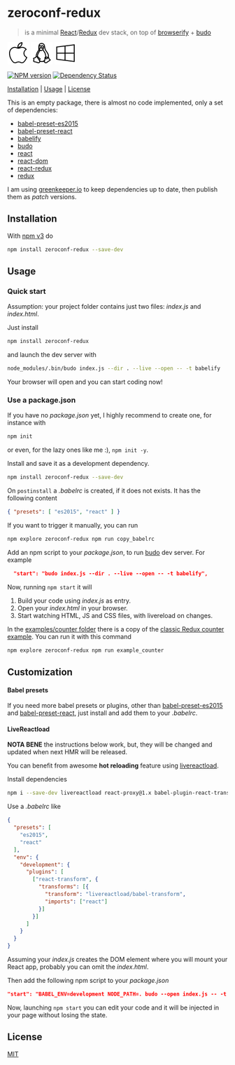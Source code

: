 # zeroconf-redux

> is a minimal [React]/[Redux] dev stack, on top of [browserify] + [budo]

<img src="media/Apple-50.png" width="50" height="50" /> <img src="media/Linux-50.png" width="50" height="50" /> <img src="media/Windows8-50.png" width="50" height="50" />

[![NPM version](https://badge.fury.io/js/zeroconf-redux.svg)](http://badge.fury.io/js/zeroconf-redux) [![Dependency Status](https://david-dm.org/fibo/zeroconf-redux.svg)](https://david-dm.org/fibo/zeroconf-redux/)

[Installation](#installation) |
[Usage](#usage) |
[License](#license)

This is an empty package, there is almost no code implemented, only a set of dependencies:

* [babel-preset-es2015]
* [babel-preset-react]
* [babelify]
* [budo]
* [react][React]
* [react-dom]
* [react-redux]
* [redux][Redux]

I am using [greenkeeper.io](https://greenkeeper.io) to keep dependencies up to date,
then publish them as *patch* versions.

## Installation

With [npm v3](https://npmjs.org/) do

```bash
npm install zeroconf-redux --save-dev
```

## Usage

### Quick start

Assumption: your project folder contains just two files: *index.js* and *index.html*.

Just install

```bash
npm install zeroconf-redux
```

and launch the dev server with

```bash
node_modules/.bin/budo index.js --dir . --live --open -- -t babelify
```

Your browser will open and you can start coding now!


### Use a package.json

If you have no *package.json* yet, I highly recommend to create one, for instance with

```bash
npm init
```

or even, for the lazy ones like me :), `npm init -y`.

Install and save it as a development dependency.

```bash
npm install zeroconf-redux --save-dev
```

On `postinstall` a *.babelrc* is created, if it does not exists.
It has the following content

```json
{ "presets": [ "es2015", "react" ] }
```

If you want to trigger it manually, you can run

```bash
npm explore zeroconf-redux npm run copy_babelrc
```

Add an npm script to your *package.json*, to run [budo] dev server.
For example

```json
  "start": "budo index.js --dir . --live --open -- -t babelify",
```

Now, running `npm start` it will

1. Build your code using *index.js* as entry.
2. Open your *index.html* in your browser.
3. Start watching HTML, JS and CSS files, with livereload on changes.

In the [examples/counter folder][counter_example] there is a copy of the [classic Redux counter example][redux_counter].
You can run it with this command

```bash
npm explore zeroconf-redux npm run example_counter
```

## Customization

#### Babel presets

If you need more babel presets or plugins, other than
[babel-preset-es2015] and [babel-preset-react],
just install and add them to your *.babelrc*.

#### LiveReactload

**NOTA BENE** the instructions below work, but, they will be changed and
updated when next HMR will be released.

You can benefit from awesome **hot reloading** feature using [livereactload].

Install dependencies

```bash
npm i --save-dev livereactload react-proxy@1.x babel-plugin-react-transform
```

Use a *.babelrc* like

```json
{
  "presets": [
    "es2015",
    "react"
  ],
  "env": {
    "development": {
      "plugins": [
        ["react-transform", {
          "transforms": [{
            "transform": "livereactload/babel-transform",
            "imports": ["react"]
          }]
        }]
      ]
    }
  }
}
```

Assuming your *index.js* creates the DOM element where you will mount your
React app, probably you can omit the *index.html*.

Then add the following npm script to your *package.json*

```json
"start": "BABEL_ENV=development NODE_PATH=. budo --open index.js -- -t babelify -p livereactload",
```

Now, launching `npm start` you can edit your code and it will be injected
in your page without losing the state.

## License

[MIT](http://g14n.info/mit-license/)

[babelify]: https://github.com/babel/babelify "babelify"
[babel-preset-es2015]: https://babeljs.io/docs/plugins/preset-es2015/ "Babel ES2015 preset"
[babel-preset-react]: https://babeljs.io/docs/plugins/preset-react/ "Babel React preset"
[budo]: https://github.com/mattdesl/budo "budo"
[browserify]: http://browserify.org/ "browserify"
[counter_example]: https://github.com/fibo/zeroconf-redux/tree/master/examples/counter "counter example"
[React]: https://facebook.github.io/react/ "React"
[react-dom]: https://www.npmjs.com/package/react-dom "React DOM"
[react-redux]: https://github.com/reactjs/react-redux "React Redux"
[Redux]: http://redux.js.org/ "Redux"
[livereactload]: https://github.com/milankinen/livereactload "LiveReactload"
[redux_counter]: https://github.com/reactjs/redux/tree/master/examples/counter "Redux example"
